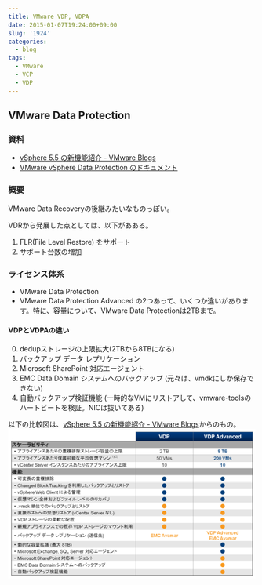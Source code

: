 ```yaml
---
title: VMware VDP, VDPA
date: 2015-01-07T19:24:00+09:00
slug: '1924'
categories:
  - blog
tags:
  - VMware
  - VCP
  - VDP
---
```



## VMware Data Protection
### 資料
- [vSphere 5.5 の新機能紹介 - VMware Blogs](http://blogs.vmware.com/jp-cim/2013/12/vsphere-55-vdpa.html)
- [VMware vSphere Data Protection のドキュメント](http://www.vmware.com/jp/support/support-resources/pubs/vdr_pubs)

### 概要
VMware Data Recoveryの後継みたいなものっぽい。

VDRから発展した点としては、以下があある。

1. FLR(File Level Restore) をサポート
2. サポート台数の増加

### ライセンス体系

- VMware Data Protection
- VMware Data Protection Advanced
の2つあって、いくつか違いがあります。特に、容量について、VMware Data Protectionは2TBまで。

#### VDPとVDPAの違い
0. dedupストレージの上限拡大(2TBから8TBになる)
1. バックアップ データ レプリケーション
2. Microsoft SharePoint 対応エージェント
3. EMC Data Domain システムへのバックアップ (元々は、vmdkにしか保存できない)
4. 自動バックアップ検証機能 (一時的なVMにリストアして、vmware-toolsのハートビートを検証。NICは抜いてある)

以下の比較図は、[vSphere 5.5 の新機能紹介 - VMware Blogs](http://blogs.vmware.com/jp-cim/2013/12/vsphere-55-vdpa.html)からのもの。
![VDP と VDPAの違いの表](/images/2014/vpd_vdpa.png)


